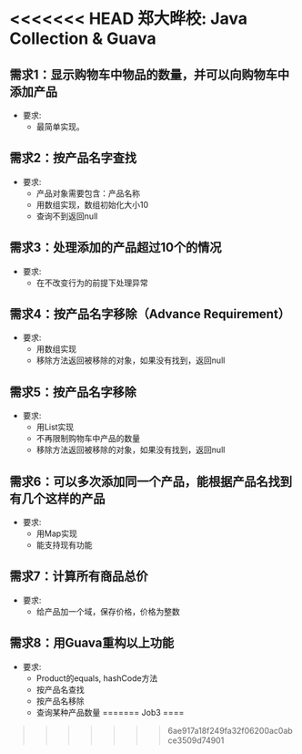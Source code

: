 <<<<<<< HEAD
郑大晔校: Java Collection &amp; Guava
======================

## 需求1：显示购物车中物品的数量，并可以向购物车中添加产品

* 要求:
    - 最简单实现。

## 需求2：按产品名字查找

* 要求:
    - 产品对象需要包含：产品名称
    - 用数组实现，数组初始化大小10
    - 查询不到返回null

## 需求3：处理添加的产品超过10个的情况

* 要求:
    - 在不改变行为的前提下处理异常

## 需求4：按产品名字移除（Advance Requirement）

* 要求:
    - 用数组实现
    - 移除方法返回被移除的对象，如果没有找到，返回null

## 需求5：按产品名字移除

* 要求:
    - 用List实现
    - 不再限制购物车中产品的数量
    - 移除方法返回被移除的对象，如果没有找到，返回null

## 需求6：可以多次添加同一个产品，能根据产品名找到有几个这样的产品

* 要求:
    - 用Map实现
    - 能支持现有功能

## 需求7：计算所有商品总价

* 要求:
    - 给产品加一个域，保存价格，价格为整数

## 需求8：用Guava重构以上功能

* 要求:
    - Product的equals, hashCode方法
    - 按产品名查找
    - 按产品名移除
    - 查询某种产品数量
=======
Job3
====
>>>>>>> 6ae917a18f249fa32f06200ac0abce3509d74901
